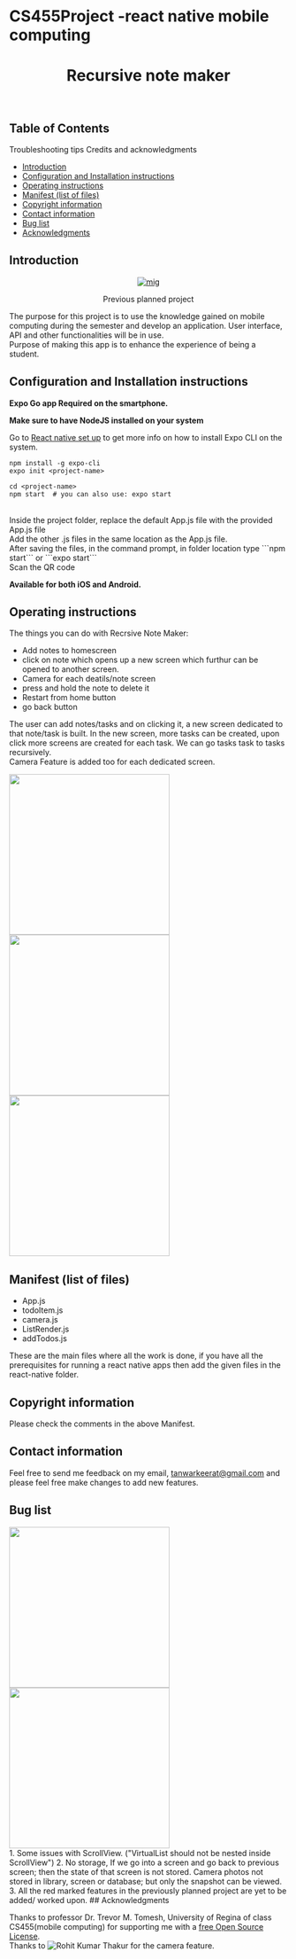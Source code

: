 
# CS455Project -react native mobile computing
<h1 align="center"> Recursive note maker </h1> <br>


<!-- START doctoc generated TOC please keep comment here to allow auto update -->
<!-- DON'T EDIT THIS SECTION, INSTEAD RE-RUN doctoc TO UPDATE -->
## Table of Contents


 
 
 
 
 
 Troubleshooting tips
 Credits and acknowledgments
 - [Introduction](#Introduction)
- [Configuration and Installation instructions](#Configuration-and-Installation-instructions)
- [Operating instructions](#Operating-instructions)
- [Manifest (list of files)](#Manifest-(list-of-files))
- [Copyright information](#Copyright-information)
- [Contact information](#Contact-information)
- [Bug list](#Bug-list)
- [Acknowledgments](#acknowledgments)

<!-- END doctoc generated TOC please keep comment here to allow auto update -->

## Introduction

<p align="center">
    <a href="https://ibb.co/6sv24tb"><img src="https://i.ibb.co/jgvWTzT/image.png" alt="mig" border="0"></a>
</p>
<p align="center">
    Previous planned project
</p>

The purpose for this project is to use the knowledge gained on mobile computing during the
semester and develop an application. User interface, API and other functionalities will be in use.<br>
Purpose of making this app is to enhance the experience of being a student.

## Configuration and Installation instructions

**Expo Go app Required on the smartphone.**<br>

**Make sure to have NodeJS installed on your system** <br>

Go to <a href="https://reactnative.dev/docs/environment-setup">React native set up</a> to get more info on how to install Expo CLI on the system. <br>

```
npm install -g expo-cli
expo init <project-name>

cd <project-name>
npm start  # you can also use: expo start
```
<br>
Inside the project folder, replace the default App.js file with the provided App.js file <br>
Add the other .js files in the same location as the App.js file.<br>
After saving the files, in the command prompt, in folder location type ```npm start``` or ```expo start``` <br>
Scan the QR code

**Available for both iOS and Android.**


## Operating instructions

The things you can do with Recrsive Note Maker:

* Add notes to homescreen
* click on note which opens up a new screen which furthur can be opened to another screen.
* Camera for each deatils/note screen
* press and hold the note to delete it
* Restart from home button
* go back button

The user can add notes/tasks and on clicking it, a new screen dedicated to that note/task is built. In the new screen, more tasks can be created, upon click more screens are created for each task. We can go tasks task to tasks recursively.
<br>
Camera Feature is added too for each dedicated screen.











<span align="left">
  <img src = "https://i.ibb.co/6DNqhDY/IMG-0169.png"  width=290>
</span>
<span align="center">
  <img src = "https://i.ibb.co/gb1xH3p/IMG-0172-min.png"  width=290>
</span>
<span align="right">
  <img src = "https://i.ibb.co/SP105tY/IMG-0168.png"  width=290>
</span>


## Manifest (list of files)
* App.js
* todoItem.js
* camera.js
* ListRender.js
* addTodos.js

These are the main files where all the work is done, if you have all the prerequisites for running a react native apps then add the given files in the react-native folder.

## Copyright information
Please check the comments in the above Manifest.


## Contact information

Feel free to send me feedback on my email, tanwarkeerat@gmail.com and please feel free make changes to add new features. 


## Bug list

<span align="left">
  <img src = "https://i.ibb.co/WPxz4GF/IMG-0173.png"  width=290>
</span>
<span align="center">
  <img src = "https://i.ibb.co/GsJqxF7/IMG-0170.png"  width=290>
</span>
<br>
1. Some issues with ScrollView. ("VirtualList should not be nested inside ScrollView")
2. No storage, If we go into a screen and go back to previous screen; then the state of that screen is not stored. Camera photos not stored in library, screen or database; but only the snapshot can be viewed.
3. All the red marked features in the previously planned project are yet to be added/ worked upon.
## Acknowledgments

Thanks to professor Dr. Trevor M. Tomesh, University of Regina of class CS455(mobile computing) for supporting me with a [free Open Source License](https://www.jetbrains.com/buy/opensource). <br>
Thanks to ![Rohit Kumar Thakur](https://javascript.plainenglish.io/make-a-camera-app-using-react-native-expo-android-ios-75b3567f5a47) for the camera feature.
